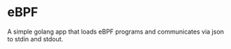# eBPF

A simple golang app that loads eBPF programs and communicates via json to stdin and stdout.
